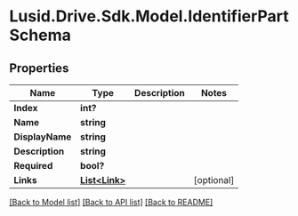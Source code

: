 
# Lusid.Drive.Sdk.Model.IdentifierPartSchema

## Properties

Name | Type | Description | Notes
------------ | ------------- | ------------- | -------------
**Index** | **int?** |  | 
**Name** | **string** |  | 
**DisplayName** | **string** |  | 
**Description** | **string** |  | 
**Required** | **bool?** |  | 
**Links** | [**List&lt;Link&gt;**](Link.md) |  | [optional] 

[[Back to Model list]](../README.md#documentation-for-models)
[[Back to API list]](../README.md#documentation-for-api-endpoints)
[[Back to README]](../README.md)

